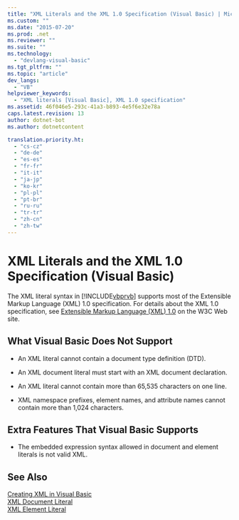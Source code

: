 ```yaml
---
title: "XML Literals and the XML 1.0 Specification (Visual Basic) | Microsoft Docs"
ms.custom: ""
ms.date: "2015-07-20"
ms.prod: .net
ms.reviewer: ""
ms.suite: ""
ms.technology: 
  - "devlang-visual-basic"
ms.tgt_pltfrm: ""
ms.topic: "article"
dev_langs: 
  - "VB"
helpviewer_keywords: 
  - "XML literals [Visual Basic], XML 1.0 specification"
ms.assetid: 46f046e5-293c-41a3-b893-4e5f6e32e78a
caps.latest.revision: 13
author: dotnet-bot
ms.author: dotnetcontent

translation.priority.ht: 
  - "cs-cz"
  - "de-de"
  - "es-es"
  - "fr-fr"
  - "it-it"
  - "ja-jp"
  - "ko-kr"
  - "pl-pl"
  - "pt-br"
  - "ru-ru"
  - "tr-tr"
  - "zh-cn"
  - "zh-tw"
---
```

# XML Literals and the XML 1.0 Specification (Visual Basic)
The XML literal syntax in [!INCLUDE[vbprvb](../../../../csharp/programming-guide/concepts/linq/includes/vbprvb_md.md)] supports most of the Extensible Markup Language (XML) 1.0 specification. For details about the XML 1.0 specification, see [Extensible Markup Language (XML) 1.0](http://go.microsoft.com/fwlink/?LinkId=73927) on the W3C Web site.  
  
## What Visual Basic Does Not Support  
  
-   An XML literal cannot contain a document type definition (DTD).  
  
-   An XML document literal must start with an XML document declaration.  
  
-   An XML literal cannot contain more than 65,535 characters on one line.  
  
-   XML namespace prefixes, element names, and attribute names cannot contain more than 1,024 characters.  
  
## Extra Features That Visual Basic Supports  
  
-   The embedded expression syntax allowed in document and element literals is not valid XML.  
  
## See Also  
 [Creating XML in Visual Basic](../../../../visual-basic/programming-guide/language-features/xml/creating-xml.md)   
 [XML Document Literal](../../../../visual-basic/language-reference/xml-literals/xml-document-literal.md)   
 [XML Element Literal](../../../../visual-basic/language-reference/xml-literals/xml-element-literal.md)